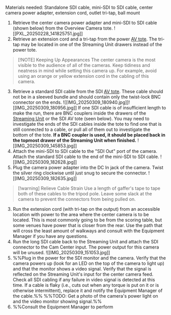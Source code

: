 Materials needed: Standalone SDI cable, mini-SDI to SDI cable, center camera power adapter, extension cord, outlet tri-tap, ball mount
1. Retrieve the center camera power adapter and mini-SDI to SDI cable (shown below) from the Overview Camera tote.
	![[PXL_20250228_141825751.jpg]]
2. Retrieve an extension cord and a tri-tap from the power [AV tote](FRC-AV/index.md#Equipment%20Locations%20and%20Storage%20Descriptions). The tri-tap may be located in one of the Streaming Unit drawers instead of the power tote.
> [!NOTE] Keeping Up Appearances
> The center camera is the most visible to the audience of all of the cameras. Keep tidiness and neatness in mind while setting this camera up. For example, avoid using an orange or yellow extension cord in the cabling of this camera.

3. Retrieve a standard SDI cable from the SDI [AV tote](FRC-AV/index.md#Equipment%20Locations%20and%20Storage%20Descriptions). These cable should not be in a sleeved bundle and should contain only the twist-lock BNC connector on the ends.
	![[IMG_20250309_180940.jpg]]![[IMG_20250309_180956.jpg]]
	If one SDI cable is of insufficient length to make the run, there are BNC couplers inside the drawers of the [Streaming Unit](FRC-AV/index.md#Equipment%20Locations%20and%20Storage%20Descriptions) or the SDI AV tote (seen below). You may need to investigate the ends of the SDI cables inside the tote to find one that is still connected to a cable, or pull all of them out to investigate the bottom of the tote. **If a BNC coupler is used, it should be placed back in the topmost drawer of the Streaming Unit when finished.**
	![[IMG_20250309_145853.jpg]]
4. Attach the mini-SDI to SDI cable to the "SDI Out" port of the camera. Attach the standard SDI cable to the end of the mini-SDI to SDI cable. 
	![[IMG_20250309_182628.jpg]]
5. Plug the camera power adapter into the DC In jack of the camera. Twist the silver ring clockwise until just snug to secure the connector.
	![[IMG_20250309_182635.jpg]]

> [!warning] Relieve Cable Strain
> Use a length of gaffer's tape to tape both of these cables to the tripod pole. Leave some slack at the camera to prevent the connectors from being pulled on.

3. Run the extension cord (with tri-tap on the output) from an accessible location with power to the area where the center camera is to be located. This is most commonly going to be from the scoring table, but some venues have power that is closer from the rear. Use the path that will cross the least amount of walkways and consult with the Equipment Manager if you have any questions.
4. Run the long SDI cable back to the Streaming Unit and attach the SDI connector to the Cam Center input. The power output for this camera will be unused.
	![[IMG_20250309_151053.jpg]]
5. %%Plug in the power for the SDI monitor and the camera. Verify that the camera powers up (look for an LED on the top of the camera to light up) and that the monitor shows a video signal. Verify that the signal is reflected on the Streaming Unit's input for the center camera feed. Check all SDI cabling if any failure in video signal is detected at this time. If a cable is flaky (i.e., cuts out when any torque is put on it or is otherwise intermittent), replace it and notify the Equipment Manager of the cable.%%
	%%TODO: Get a photo of the camera's power light on and the video monitor showing signal.%%
6. %%Consult the Equipment Manager to perform 